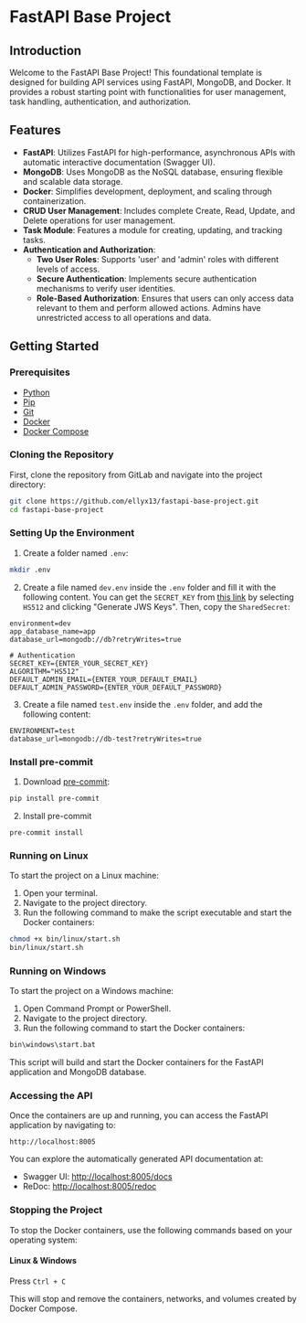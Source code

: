 # FastAPI Base Project

## Introduction

Welcome to the FastAPI Base Project! This foundational template is designed for building API services using FastAPI, MongoDB, and Docker. It provides a robust starting point with functionalities for user management, task handling, authentication, and authorization.

## Features

- **FastAPI**: Utilizes FastAPI for high-performance, asynchronous APIs with automatic interactive documentation (Swagger UI).
- **MongoDB**: Uses MongoDB as the NoSQL database, ensuring flexible and scalable data storage.
- **Docker**: Simplifies development, deployment, and scaling through containerization.
- **CRUD User Management**: Includes complete Create, Read, Update, and Delete operations for user management.
- **Task Module**: Features a module for creating, updating, and tracking tasks.
- **Authentication and Authorization**:
  - **Two User Roles**: Supports 'user' and 'admin' roles with different levels of access.
  - **Secure Authentication**: Implements secure authentication mechanisms to verify user identities.
  - **Role-Based Authorization**: Ensures that users can only access data relevant to them and perform allowed actions. Admins have unrestricted access to all operations and data.

## Getting Started

### Prerequisites

- [Python](https://www.python.org/)
- [Pip](https://pip.pypa.io/en/stable/installation/)
- [Git](https://git-scm.com/)
- [Docker](https://www.docker.com/)
- [Docker Compose](https://docs.docker.com/compose/)

### Cloning the Repository
First, clone the repository from GitLab and navigate into the project directory:
```bash
git clone https://github.com/ellyx13/fastapi-base-project.git
cd fastapi-base-project
```

### Setting Up the Environment
1. Create a folder named `.env`:
```bash
mkdir .env
```

2. Create a file named `dev.env` inside the `.env` folder and fill it with the following content. You can get the `SECRET_KEY` from [this link](https://8gwifi.org/jwsgen.jsp) by selecting `HS512` and clicking "Generate JWS Keys". Then, copy the `SharedSecret`:
```plaintext
environment=dev
app_database_name=app
database_url=mongodb://db?retryWrites=true

# Authentication 
SECRET_KEY={ENTER_YOUR_SECRET_KEY}
ALGORITHM="HS512"
DEFAULT_ADMIN_EMAIL={ENTER_YOUR_DEFAULT_EMAIL}
DEFAULT_ADMIN_PASSWORD={ENTER_YOUR_DEFAULT_PASSWORD}
```

3. Create a file named `test.env` inside the `.env` folder, and add the following content:
```plaintext
ENVIRONMENT=test
database_url=mongodb://db-test?retryWrites=true
```

### Install pre-commit
1. Download [pre-commit](https://pre-commit.com/):
```bash
pip install pre-commit
```
2. Install pre-commit
```
pre-commit install
```

### Running on Linux

To start the project on a Linux machine:

1. Open your terminal.
2. Navigate to the project directory.
3. Run the following command to make the script executable and start the Docker containers:
```bash
chmod +x bin/linux/start.sh
bin/linux/start.sh
```

### Running on Windows

To start the project on a Windows machine:

1. Open Command Prompt or PowerShell.
2. Navigate to the project directory.
3. Run the following command to start the Docker containers:
```cmd
bin\windows\start.bat
```

This script will build and start the Docker containers for the FastAPI application and MongoDB database.

### Accessing the API
Once the containers are up and running, you can access the FastAPI application by navigating to:

```
http://localhost:8005
```

You can explore the automatically generated API documentation at:

- Swagger UI: [http://localhost:8005/docs](http://localhost:8005/docs)
- ReDoc: [http://localhost:8005/redoc](http://localhost:8005/redoc)

### Stopping the Project

To stop the Docker containers, use the following commands based on your operating system:

#### Linux & Windows

Press `Ctrl + C`

This will stop and remove the containers, networks, and volumes created by Docker Compose.